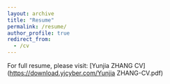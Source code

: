 ```yaml
---
layout: archive
title: "Resume"
permalink: /resume/
author_profile: true
redirect_from:
  - /cv
---
```


For full resume, please visit: [Yunjia ZHANG CV](https://download.yjcyber.com/Yunjia ZHANG-CV.pdf)

